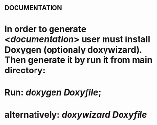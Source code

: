 ## DOCUMENTATION
# In order to generate <*documentation*> user must install Doxygen (optionaly doxywizard). Then generate it by run it from main directory:
# Run: *doxygen Doxyfile*; 
# alternatively: *doxywizard Doxyfile*